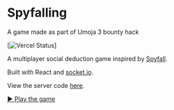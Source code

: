 # Spyfalling

A game made as part of Umoja 3 bounty hack

[![Vercel Status](https://api.github.com/repos/Jace254/Spyfalling/deployments/3/statuses)]

A multiplayer social deduction game inspired by [Spyfall](https://hwint.ru/portfolio-item/spyfall/). 

Built with React and [socket.io](https://socket.io).

View the server code [here](https://github.com/Jace254/spyfall-server).

[▶️ Play the game](https://spyfall-reach.vercel.app)
